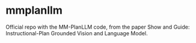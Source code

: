 # mmplanllm
Official repo with the MM-PlanLLM code, from the paper Show and Guide: Instructional-Plan Grounded Vision and Language Model.
